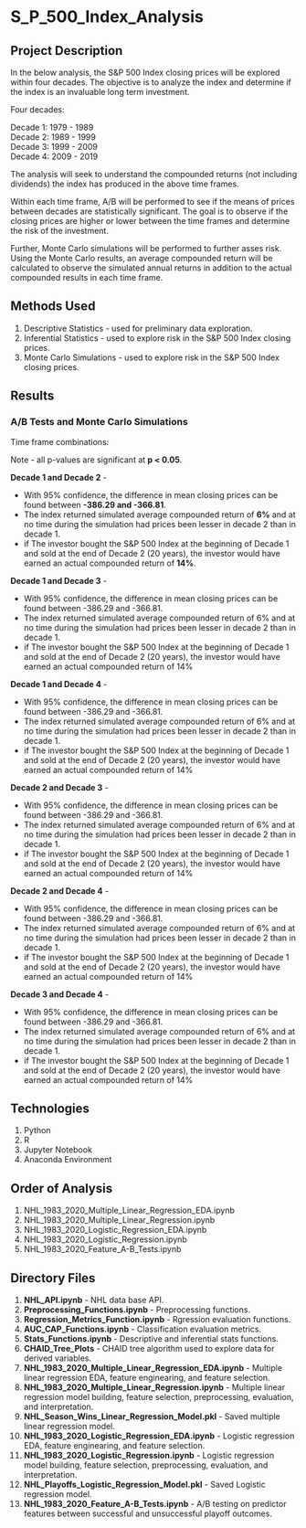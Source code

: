 # S_P_500_Index_Analysis

## Project Description

In the below analysis, the S&P 500 Index closing prices will be explored within four decades. The objective is to analyze the index and determine if the index is an invaluable long term investment.

Four decades:

Decade 1: 1979 - 1989<br>
Decade 2: 1989 - 1999<br>
Decade 3: 1999 - 2009<br>
Decade 4: 2009 - 2019<br>

The analysis will seek to understand the compounded returns (not including dividends) the index has produced in the above time frames. 

Within each time frame, A/B will be performed to see if the means of prices between decades are statistically significant. The goal is to observe if the closing prices are higher or lower between the time frames and determine the risk of the investment. 

Further, Monte Carlo simulations will be performed to further asses risk. Using the Monte Carlo results, an average compounded return will be calculated to observe the simulated annual returns in addition to the actual compounded results in each time frame.

## Methods Used

1) Descriptive Statistics - used for preliminary data exploration.
2) Inferential Statistics - used to explore risk in the S&P 500 Index closing prices. 
3) Monte Carlo Simulations - used to explore risk in the S&P 500 Index closing prices.

## Results 

### A/B Tests and Monte Carlo Simulations

Time frame combinations:

Note - all p-values are significant at **p < 0.05**.

**Decade 1 and Decade 2** - 
* With 95% confidence, the difference in mean closing prices can be found between **-386.29 and -366.81**.
* The index returned simulated average compounded return of **6%** and at no time during the simulation had prices been lesser in decade 2 than in decade 1.
* if The investor bought the S&P 500 Index at the beginning of Decade 1 and sold at the end of Decade 2 (20 years), the investor would have earned an actual compounded return of **14%**.

**Decade 1 and Decade 3** - 
* With 95% confidence, the difference in mean closing prices can be found between -386.29 and -366.81.
* The index returned simulated average compounded return of 6% and at no time during the simulation had prices been lesser in decade 2 than in decade 1.
* if The investor bought the S&P 500 Index at the beginning of Decade 1 and sold at the end of Decade 2 (20 years), the investor would have earned an actual compounded return of 14%

**Decade 1 and Decade 4** -
* With 95% confidence, the difference in mean closing prices can be found between -386.29 and -366.81.
* The index returned simulated average compounded return of 6% and at no time during the simulation had prices been lesser in decade 2 than in decade 1.
* if The investor bought the S&P 500 Index at the beginning of Decade 1 and sold at the end of Decade 2 (20 years), the investor would have earned an actual compounded return of 14%

**Decade 2 and Decade 3** - 
* With 95% confidence, the difference in mean closing prices can be found between -386.29 and -366.81.
* The index returned simulated average compounded return of 6% and at no time during the simulation had prices been lesser in decade 2 than in decade 1.
* if The investor bought the S&P 500 Index at the beginning of Decade 1 and sold at the end of Decade 2 (20 years), the investor would have earned an actual compounded return of 14%

**Decade 2 and Decade 4** - 
* With 95% confidence, the difference in mean closing prices can be found between -386.29 and -366.81.
* The index returned simulated average compounded return of 6% and at no time during the simulation had prices been lesser in decade 2 than in decade 1.
* if The investor bought the S&P 500 Index at the beginning of Decade 1 and sold at the end of Decade 2 (20 years), the investor would have earned an actual compounded return of 14%

**Decade 3 and Decade 4** - 
* With 95% confidence, the difference in mean closing prices can be found between -386.29 and -366.81.
* The index returned simulated average compounded return of 6% and at no time during the simulation had prices been lesser in decade 2 than in decade 1.
* if The investor bought the S&P 500 Index at the beginning of Decade 1 and sold at the end of Decade 2 (20 years), the investor would have earned an actual compounded return of 14%

## Technologies 

1) Python 
2) R
3) Jupyter Notebook
4) Anaconda Environment

## Order of Analysis

1) NHL_1983_2020_Multiple_Linear_Regression_EDA.ipynb
2) NHL_1983_2020_Multiple_Linear_Regression.ipynb
3) NHL_1983_2020_Logistic_Regression_EDA.ipynb
4) NHL_1983_2020_Logistic_Regression.ipynb
5) NHL_1983_2020_Feature_A-B_Tests.ipynb

## Directory Files

1) **NHL_API.ipynb** - NHL data base API.
2) **Preprocessing_Functions.ipynb** - Preprocessing functions.
3) **Regression_Metrics_Function.ipynb** - Rgression evaluation functions.
4) **AUC_CAP_Functions.ipynb** - Classification evaluation metrics.
5) **Stats_Functions.ipynb** - Descriptive and inferential stats functions.
6) **CHAID_Tree_Plots** - CHAID tree algorithm used to explore data for derived variables.
7) **NHL_1983_2020_Multiple_Linear_Regression_EDA.ipynb** - Multiple linear regression EDA, feature enginearing, and feature selection.
8) **NHL_1983_2020_Multiple_Linear_Regression.ipynb** - Multiple linear regression model building, feature selection, preprocessing, evaluation, and interpretation.
9) **NHL_Season_Wins_Linear_Regression_Model.pkl** - Saved multiple linear regression model.
10) **NHL_1983_2020_Logistic_Regression_EDA.ipynb** - Logistic regression EDA, feature enginearing, and feature selection.
11) **NHL_1983_2020_Logistic_Regression.ipynb** - Logistic regression model building, feature selection, preprocessing, evaluation, and interpretation.
12) **NHL_Playoffs_Logistic_Regression_Model.pkl** - Saved Logistic regression model.
13) **NHL_1983_2020_Feature_A-B_Tests.ipynb** - A/B testing on predictor features between successful and unsuccessful playoff outcomes.
